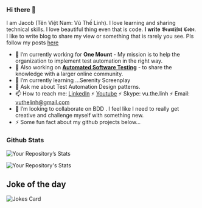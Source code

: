 ### Hi there 👋

<!--
**Jacobvu84/Jacobvu84** is a ✨ _special_ ✨ repository because its `README.md` (this file) appears on your GitHub profile.

Here are some ideas to get you started:

- 🔭 I’m currently working on ...
- 🌱 I’m currently learning ...
- 👯 I’m looking to collaborate on ...
- 🤔 I’m looking for help with ...
- 💬 Ask me about ...
- 📫 How to reach me: ![Your Repository’s Stats](vn.linkedin.com/in/jacobvu)
- 😄 Pronouns: ...
- ⚡ Fun fact: ...
-->

I am Jacob (Tên Việt Nam: Vũ Thế Linh). I love learning and sharing technical skills. I love beautiful thing even that is code. 𝐈 𝐰𝐫𝐢𝐭𝐞 𝕭𝖊𝖆𝖚𝖙𝖎𝖋𝖚𝖑 𝕮𝖔𝖉𝖊.
I like to write blog to share my view or something that is rarely you see. Pls follow my posts [here](https://github.com/Jacobvu84/diary-testing)

- 🔭 I’m currently working for **One Mount** - My mission is to help the organization to implement test automation in the right way.
- 🤼 Also working on [**Automated Software Testing**](https://github.com/Jacobvu84/Automated-Software-Testing) - to share the knowledge with a larger online community.
- 🌱 I’m currently learning ...Serenity Screenplay
- 💬 Ask me about Test Automation Design patterns. 
- 📫 How to reach me: [LinkedIn](vn.linkedin.com/in/jacobvu) ⚡ [Youtube](https://www.youtube.com/channel/UCRZzU_xrvqlji7snogiz6Rg) ⚡ Skype: vu.the.linh ⚡ Email: vuthelinh@gmail.com
- 👯 I’m looking to collaborate on BDD . I feel like I need to really get creative  and challenge myself with something new.
- ⚡ Some fun fact about my github projects below...

### Github Stats
<!--
https://github.com/anuraghazra/github-readme-stats
All inbuilt themes :-
dark, radical, merko, gruvbox, tokyonight, onedark, cobalt, synthwave, highcontrast, dracula

&theme=tokyonight (to add the theme to below stats)
-->
![Your Repository’s Stats](https://github-readme-stats.vercel.app/api?username=Jacobvu84&show_icons=true)

![Your Repository's Stats](https://github-readme-stats.vercel.app/api/top-langs/?username=Jacobvu84&theme=blue-green&layout=compact)

## Joke of the day
![Jokes Card](https://readme-jokes.vercel.app/api)
